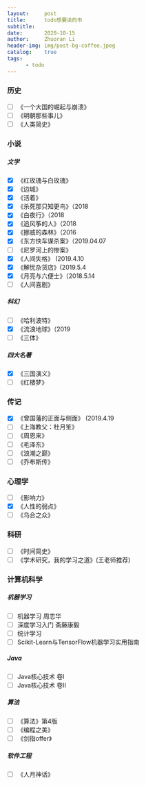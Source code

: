 ```yaml
---
layout:     post
title:      todo想要读的书
subtitle:   
date:       2020-10-15
author:     Zhuoran Li
header-img: img/post-bg-coffee.jpeg
catalog:    true
tags:
      - todo
---
```


### 历史

- [ ] 《一个大国的崛起与崩溃》
- [ ] 《明朝那些事儿》
- [ ] 《人类简史》

### 小说

##### 文学

- [x] 《红玫瑰与白玫瑰》
- [x] 《边城》
- [x] 《活着》
- [x] 《杀死那只知更鸟》（2018 
- [x] 《白夜行》（2018
- [x] 《追风筝的人》（2018
- [x] 《挪威的森林》（2016
- [x] 《东方快车谋杀案》（2019.04.07   
- [ ] 《尼罗河上的惨案》
- [x] 《人间失格》 (2019.4.10
- [x] 《解忧杂货店》(2019.5.4
- [x] 《月亮与六便士》（2018.5.14
- [ ] 《人间喜剧》

##### 科幻

- [ ] 《哈利波特》
- [x] 《流浪地球》（2019
- [ ] 《三体》

##### 四大名著

- [x] 《三国演义》
- [ ] 《红楼梦》

### 传记

- [x] 《曾国藩的正面与侧面》 (2019.4.19
- [ ] 《上海教父：杜月笙》
- [ ] 《周恩来》
- [ ] 《毛泽东》
- [ ] 《浪潮之巅》
- [ ] 《乔布斯传》

### 心理学

- [ ] 《影响力》
- [x] 《人性的弱点》
- [ ] 《乌合之众》

### 科研

- [ ] 《时间简史》
- [ ] 《学术研究，我的学习之道》(王老师推荐)

### 计算机科学

##### 机器学习

- [ ] 机器学习 周志华
- [ ] 深度学习入门 斋藤康毅
- [ ] 统计学习
- [ ] Scikit-Learn与TensorFlow机器学习实用指南

##### Java

- [ ] Java核心技术 卷I
- [ ]  Java核心技术 卷II

##### 算法

- [ ] 《算法》第4版
- [ ] 《编程之美》
- [ ] 《剑指offer》

##### 软件工程

- [ ] 《人月神话》

